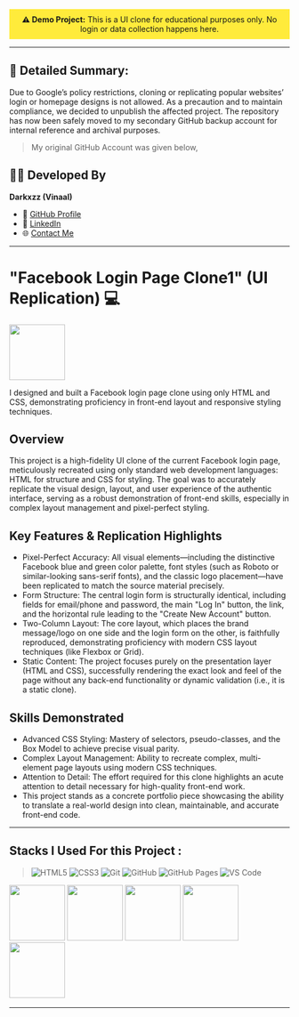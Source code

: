 <div style="text-align:center; padding:10px; background:#ffeb3b;">
   <b>⚠ Demo Project:</b> This is a UI clone for educational purposes only. 
   No login or data collection happens here.
</div>

---

## 🧾 Detailed Summary:

Due to Google’s policy restrictions, cloning or replicating popular websites’ login or homepage designs is not allowed. As a precaution and to maintain compliance, we decided to unpublish the affected project. The repository has now been safely moved to my secondary GitHub backup account for internal reference and archival purposes.

> My original GitHub Account was given below, 

## 👨‍💻 Developed By  

**Darkxzz (Vinaal)**  
- 🚀 [GitHub Profile](https://github.com/Dark-Vinaal)  
- 🔗 [LinkedIn](https://www.linkedin.com/in/vinaal/)  
- 🌐 [Contact Me](https://linktr.ee/Darkxzz999)

---

# "Facebook Login Page Clone1" (UI Replication) 💻

<img src="https://user-images.githubusercontent.com/74038190/235294010-ec412ef5-e3da-4efa-b1d4-0ab4d4638755.gif" width="100"> 

I designed and built a Facebook login page clone using only HTML and CSS, demonstrating proficiency in front-end layout and responsive styling techniques.

## Overview

This project is a high-fidelity UI clone of the current Facebook login page, meticulously recreated using only standard web development languages: HTML for structure and CSS for styling. The goal was to accurately replicate the visual design, layout, and user experience of the authentic interface, serving as a robust demonstration of front-end skills, especially in complex layout management and pixel-perfect styling. 

## Key Features & Replication Highlights

- Pixel-Perfect Accuracy: All visual elements—including the distinctive Facebook blue and green color palette, font styles (such as Roboto or similar-looking sans-serif fonts), and the classic logo placement—have been replicated to match the source material precisely.
- Form Structure: The central login form is structurally identical, including fields for email/phone and password, the main "Log In" button, the link, and the horizontal rule leading to the "Create New Account" button.
- Two-Column Layout: The core layout, which places the brand message/logo on one side and the login form on the other, is faithfully reproduced, demonstrating proficiency with modern CSS layout techniques (like Flexbox or Grid).
- Static Content: The project focuses purely on the presentation layer (HTML and CSS), successfully rendering the exact look and feel of the page without any back-end functionality or dynamic validation (i.e., it is a static clone).

## Skills Demonstrated

- Advanced CSS Styling: Mastery of selectors, pseudo-classes, and the Box Model to achieve precise visual parity.
- Complex Layout Management: Ability to recreate complex, multi-element page layouts using modern CSS techniques.
- Attention to Detail: The effort required for this clone highlights an acute attention to detail necessary for high-quality front-end work.
- This project stands as a concrete portfolio piece showcasing the ability to translate a real-world design into clean, maintainable, and accurate front-end code.

---

## Stacks I Used For this Project : 

>  ![HTML5](https://img.shields.io/badge/html5-%23E34F26.svg?style=for-the-badge&logo=html5&logoColor=white) ![CSS3](https://img.shields.io/badge/css3-%231572B6.svg?style=for-the-badge&logo=css3&logoColor=white) ![Git](https://img.shields.io/badge/git-%23F05033.svg?style=for-the-badge&logo=git&logoColor=white) ![GitHub](https://img.shields.io/badge/github-%23121011.svg?style=for-the-badge&logo=github&logoColor=white) ![GitHub Pages](https://img.shields.io/badge/GitHub%20Pages-%23222222.svg?style=for-the-badge&logo=githubpages&logoColor=white) ![VS Code](https://img.shields.io/badge/VS%20Code-%23007ACC.svg?style=for-the-badge&logo=visual-studio-code&logoColor=white) 


<img src="https://github.com/Anmol-Baranwal/Cool-GIFs-For-GitHub/assets/74038190/29fd6286-4e7b-4d6c-818f-c4765d5e39a9" width="100"> <img src="https://github.com/Anmol-Baranwal/Cool-GIFs-For-GitHub/assets/74038190/67f477ed-6624-42da-99f0-1a7b1a16eecb" width="100"> <img src="https://user-images.githubusercontent.com/74038190/212281775-b468df30-4edc-4bf8-a4ee-f52e1aaddc86.gif" width="100"> <img src="https://user-images.githubusercontent.com/74038190/212257468-1e9a91f1-b626-4baa-b15d-5c385dfa7ed2.gif" width="100"> <img src="https://user-images.githubusercontent.com/74038190/212257465-7ce8d493-cac5-494e-982a-5a9deb852c4b.gif" width="100"> 

---

